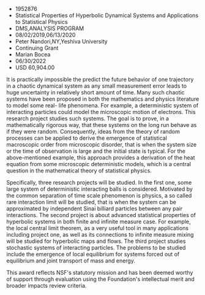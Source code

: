 
* 1952876
* Statistical Properties of Hyperbolic Dynamical Systems and Applications to Statistical Physics
* DMS,ANALYSIS PROGRAM
* 08/02/2019,06/13/2020
* Peter Nandori,NY,Yeshiva University
* Continuing Grant
* Marian Bocea
* 06/30/2022
* USD 60,904.00

It is practically impossible the predict the future behavior of one trajectory
in a chaotic dynamical system as any small measurement error leads to huge
uncertainty in relatively short amount of time. Many such chaotic systems have
been proposed in both the mathematics and physics literature to model some real-
life phenomena. For example, a deterministic system of interacting particles
could model the microscopic motion of electrons. This research project studies
such systems. The goal is to prove, in a mathematically rigorous way, that these
systems on the long run behave as if they were random. Consequently, ideas from
the theory of random processes can be applied to derive the emergence of
statistical macroscopic order from microscopic disorder, that is when the system
size or the time of observation is large and the initial state is typical. For
the above-mentioned example, this approach provides a derivation of the heat
equation from some microscopic deterministic models, which is a central question
in the mathematical theory of statistical physics.

Specifically, three research projects will be studied. In the first one, some
large system of deterministic interacting balls is considered. Motivated by the
common separation of time scale phenomenon is physics, a so called rare
interaction limit will be studied, that is when the system can be approximated
by independent Sinai billiard particles between any pair interactions. The
second project is about advanced statistical properties of hyperbolic systems in
both finite and infinite measure case. For example, the local central limit
theorem, as a very useful tool in many applications including project one, as
well as its connections to infinite measure mixing will be studied for
hyperbolic maps and flows. The third project studies stochastic systems of
interacting particles. The problems to be studied include the emergence of local
equilibrium for systems forced out of equilibrium and joint transport of mass
and energy.

This award reflects NSF's statutory mission and has been deemed worthy of
support through evaluation using the Foundation's intellectual merit and broader
impacts review criteria.
